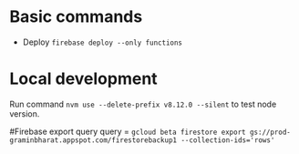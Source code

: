 # Basic commands 
* Deploy `firebase deploy --only functions`

# Local development 
Run command `nvm use --delete-prefix v8.12.0 --silent` to test node version.


#Firebase export query 
query = `gcloud beta firestore export gs://prod-graminbharat.appspot.com/firestorebackup1 --collection-ids='rows'`
